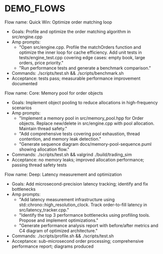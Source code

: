 # DEMO_FLOWS

Flow name: Quick Win: Optimize order matching loop
- Goals: Profile and optimize the order matching algorithm in src/engine.cpp
- Amp prompts:
  - "Open src/engine.cpp. Profile the matchOrders function and optimize the inner loop for cache efficiency. Add unit tests in tests/engine_test.cpp covering edge cases: empty book, large orders, price priority."
  - "Run performance tests and generate a benchmark comparison."
- Commands: ./scripts/test.sh && ./scripts/benchmark.sh
- Acceptance: tests pass; measurable performance improvement documented

Flow name: Core: Memory pool for order objects
- Goals: Implement object pooling to reduce allocations in high-frequency scenarios
- Amp prompts:
  - "Implement a memory pool in src/memory_pool.hpp for Order objects. Replace new/delete in src/engine.cpp with pool allocation. Maintain thread safety."
  - "Add comprehensive tests covering pool exhaustion, thread contention, and memory leak detection."
  - "Generate sequence diagram docs/memory-pool-sequence.puml showing allocation flow."
- Commands: ./scripts/test.sh && valgrind ./build/trading_sim
- Acceptance: no memory leaks; improved allocation performance; passing thread safety tests

Flow name: Deep: Latency measurement and optimization
- Goals: Add microsecond-precision latency tracking; identify and fix bottlenecks
- Amp prompts:
  - "Add latency measurement infrastructure using std::chrono::high_resolution_clock. Track order-to-fill latency in src/latency_tracker.cpp."
  - "Identify the top 3 performance bottlenecks using profiling tools. Propose and implement optimizations."
  - "Generate performance analysis report with before/after metrics and C4 diagram of optimized architecture."
- Commands: ./scripts/profile.sh && ./scripts/test.sh
- Acceptance: sub-microsecond order processing; comprehensive performance report; diagrams produced
